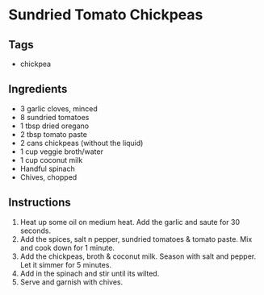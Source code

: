 # Sundried Tomato Chickpeas

## Tags
- chickpea

## Ingredients

* 3 garlic cloves, minced
* 8 sundried tomatoes
* 1 tbsp dried oregano
* 2 tbsp tomato paste 
* 2 cans chickpeas (without the liquid)
* 1 cup veggie broth/water
* 1 cup coconut milk
* Handful spinach
* Chives, chopped

## Instructions

1. Heat up some oil on medium heat. Add the garlic and saute for 30 seconds.
2. Add the spices, salt n pepper, sundried tomatoes & tomato paste. Mix and cook down for 1 minute.
3. Add the chickpeas, broth & coconut milk. Season with salt and pepper. Let it simmer for 5 minutes.
4. Add in the spinach and stir until its wilted.
5. Serve and garnish with chives.

